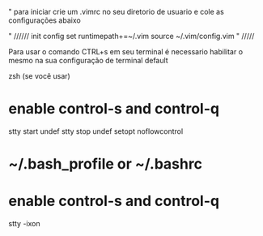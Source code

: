 

" para iniciar crie um .vimrc no seu diretorio de usuario e cole as configurações abaixo

" ////// init config
set runtimepath+=~/.vim
source ~/.vim/config.vim
" /////


Para usar o comando CTRL+s em seu terminal é necessario habilitar o mesmo na sua configuração de terminal default

zsh (se você usar)
# enable control-s and control-q
stty start undef
stty stop undef
setopt noflowcontrol


# ~/.bash_profile or ~/.bashrc
# enable control-s and control-q
stty -ixon
